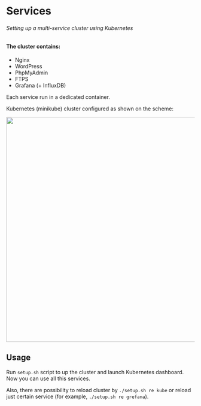 # Services

###### _Setting up a multi-service cluster using Kubernetes_

#### The cluster contains:
- Nginx
- WordPress
- PhpMyAdmin
- FTPS
- Grafana (+ InfluxDB)

Each service run in a dedicated container. 

Kubernetes (minikube) cluster configured as shown on the scheme:

<img src="https://user-images.githubusercontent.com/81406370/121785873-14080d80-cbc5-11eb-9b3f-9ceb3a2a7a42.jpeg" width="600" />

## Usage

Run `setup.sh` script to up the cluster and launch Kubernetes dashboard. Now you can use all this services. 

Also, there are possibility to reload cluster by `./setup.sh re kube` or reload just certain service (for example, `./setup.sh re grefana`).
